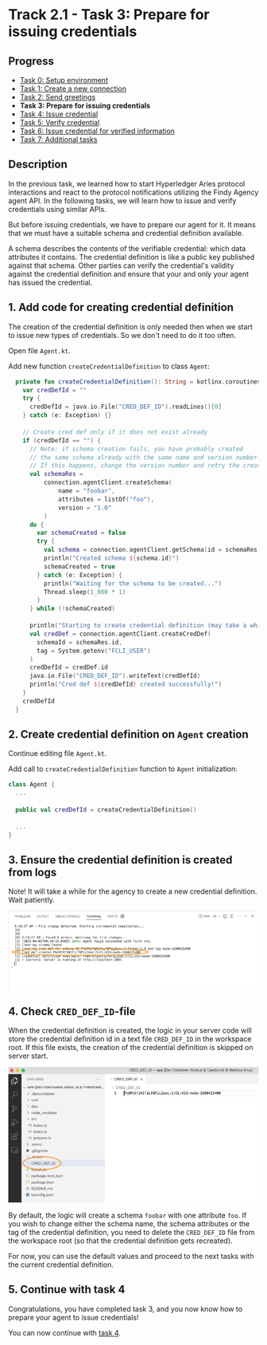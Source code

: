 # Track 2.1 - Task 3: Prepare for issuing credentials

## Progress

* [Task 0: Setup environment](../README.md#task-0-setup-environment)
* [Task 1: Create a new connection](../task1/README.md#track-21---task-1-create-a-new-connection)
* [Task 2: Send greetings](../task2/README.md#track-21---task-2-send-greetings)
* **Task 3: Prepare for issuing credentials**
* [Task 4: Issue credential](../task4/README.md#track-21---task-4-issue-credential)
* [Task 5: Verify credential](../task5/README.md#track-21---task-5-verify-credential)
* [Task 6: Issue credential for verified information](../task6/README.md#track-21---task-6-issue-credential-for-verified-information)
* [Task 7: Additional tasks](../task7/README.md#track-21---task-7-additional-tasks)

## Description

In the previous task, we learned how to start Hyperledger Aries protocol interactions and
react to the protocol notifications utilizing the Findy Agency agent API. In the following
tasks, we will learn how to issue and verify credentials using similar APIs.

But before issuing credentials, we have to prepare our agent for it.
It means that we must have a suitable schema and credential definition available.

A schema describes the contents of the verifiable credential: which data attributes it
contains. The credential definition is like a public key published against that schema.
Other parties can verify the credential's validity against the credential definition and
ensure that your and only your agent has issued the credential.

## 1. Add code for creating credential definition

The creation of the credential definition is only needed then when we start
to issue new types of credentials. So we don't need to do it too often.

Open file `Agent.kt`.

Add new function `createCredentialDefinition` to class `Agent`:

```kotlin
  private fun createCredentialDefinition(): String = kotlinx.coroutines.runBlocking {
    var credDefId = ""
    try {
      credDefId = java.io.File("CRED_DEF_ID").readLines()[0]
    } catch (e: Exception) {}

    // Create cred def only if it does not exist already
    if (credDefId == "") {
      // Note: if schema creation fails, you have probably created
      // the same schema already with the same name and version number.
      // If this happens, change the version number and retry the creation
      val schemaRes =
          connection.agentClient.createSchema(
              name = "foobar",
              attributes = listOf("foo"),
              version = "1.0"
          )
      do {
        var schemaCreated = false
        try {
          val schema = connection.agentClient.getSchema(id = schemaRes.id)
          println("Created schema ${schema.id}")
          schemaCreated = true
        } catch (e: Exception) {
          println("Waiting for the schema to be created...")
          Thread.sleep(1_000 * 1)
        }
      } while (!schemaCreated)

      println("Starting to create credential definition (may take a while)...")
      val credDef = connection.agentClient.createCredDef(
        schemaId = schemaRes.id,
        tag = System.getenv("FCLI_USER")
      )
      credDefId = credDef.id
      java.io.File("CRED_DEF_ID").writeText(credDefId)
      println("Cred def ${credDefId} created successfully!")
    }
    credDefId
  }

```

## 2. Create credential definition on `Agent` creation

Continue editing file `Agent.kt`.

Add call to `createCredentialDefinition` function to `Agent` initialization:

```kotlin
class Agent {
  ...

  public val credDefId = createCredentialDefinition()

  ...
}
```

## 3. Ensure the credential definition is created from logs

Note! It will take a while for the agency to create a new credential definition.
Wait patiently.

![Server logs](./docs/server-logs-cred-def.png)

## 4. Check `CRED_DEF_ID`-file

When the credential definition is created, the logic in your server code will store
the credential definition id in a text file  `CRED_DEF_ID` in the workspace root. If this file exists,
the creation of the credential definition is skipped on server start.

![CRED_DEF_ID file](./docs/cred-def-file.png)

By default, the logic will create a schema `foobar` with one attribute `foo`. If you wish to change either
the schema name, the schema attributes or the tag of the credential definition, you need to delete
the `CRED_DEF_ID` file from the workspace root (so that the credential definition gets recreated).

For now, you can use the default values and proceed to the next tasks with the current credential
definition.

## 5. Continue with task 4

Congratulations, you have completed task 3, and you now know how to prepare your agent
to issue credentials!

You can now continue with [task 4](../task4/README.md).
